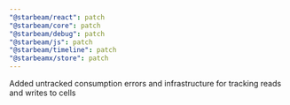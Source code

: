```yaml
---
"@starbeam/react": patch
"@starbeam/core": patch
"@starbeam/debug": patch
"@starbeam/js": patch
"@starbeam/timeline": patch
"@starbeamx/store": patch
---
```


Added untracked consumption errors and infrastructure for tracking reads and writes to cells
